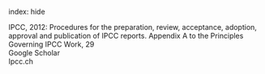 index: hide

<div class="Citation">

  <div class="Citation-body">
    <div class="Citation-text">IPCC, 2012: Procedures for the preparation, review, acceptance, adoption, approval and publication of IPCC reports. Appendix A to the Principles Governing IPCC Work, 29</div>
    <div class="Citation-links">
      <div class="CitationLink" data-href="https://scholar.google.com/scholar?q=Procedures+for+the+preparation%2C+review%2C+acceptance%2C+adoption%2C+approval+and+publication+of+IPCC+reports.+Appendix+A+to+the+Principles+Governing+IPCC+Work">
        <div class="CitationLink-icon CitationLink-Scholar"></div>
        <div class="CitationLink-text">Google Scholar</div>
      </div>
      <div class="CitationLink" data-href="http://www.ipcc.ch/pdf/ipcc-principles/ipcc-principles-appendix-a-final.pdf">
        <div class="CitationLink-icon CitationLink-Publisher"></div>
        <div class="CitationLink-text">Ipcc.ch</div>
      </div>
    </div>
  </div>
</div>


<div class="Citation-copy">

</div>